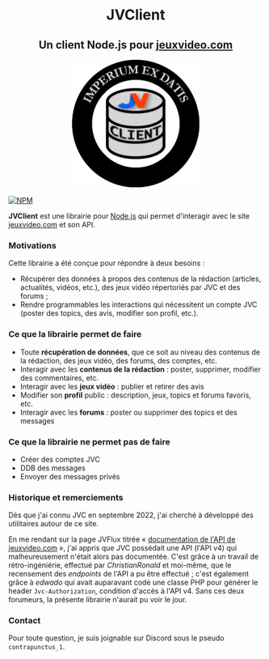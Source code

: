<div>
    <h1 align="center">JVClient</h1>
    <h2 align="center">Un client Node.js pour <a href="https://www.jeuxvideo.com">jeuxvideo.com</a></h2>
    <p align="center">
        <img src="../static/icon-512x512.png" width="50%"></img>
    </p>
</div>

[![NPM](https://img.shields.io/badge/NPM-%23CB3837.svg?style=for-the-badge&logo=npm&logoColor=white)](https://www.npmjs.com/package/jv-client)

**JVClient** est une librairie pour [Node.js](https://nodejs.org/en) qui permet d'interagir avec le site [jeuxvideo.com](https://www.jeuxvideo.com) et son API.

### Motivations
Cette librairie a été conçue pour répondre à deux besoins :
- Récupérer des données à propos des contenus de la rédaction (articles, actualités, vidéos, etc.), des jeux vidéo répertoriés par JVC et des forums ;
- Rendre programmables les interactions qui nécessitent un compte JVC (poster des topics, des avis, modifier son profil, etc.).

### Ce que la librairie permet de faire
- Toute **récupération de données**, que ce soit au niveau des contenus de la rédaction, des jeux vidéo, des forums, des comptes, etc.
- Interagir avec les **contenus de la rédaction** : poster, supprimer, modifier des commentaires, etc.
- Interagir avec les **jeux vidéo** : publier et retirer des avis
- Modifier son **profil** public : description, jeux, topics et forums favoris, etc.
- Interagir avec les **forums** : poster ou supprimer des topics et des messages

### Ce que la librairie ne permet pas de faire
- Créer des comptes JVC
- DDB des messages
- Envoyer des messages privés

### Historique et remerciements

Dès que j'ai connu JVC en septembre 2022, j'ai cherché à développé des utilitaires autour de ce site.

En me rendant sur la page JVFlux titrée « [documentation de l'API de jeuxvideo.com](https://jvflux.fr/Documentation_de_l%27API_Jeuxvideo.com) », j'ai appris que JVC possédait une API (l'API v4) qui malheureusement n'était alors pas documentée. C'est grâce à un travail de rétro-ingéniérie, effectué par *ChristianRonald* et moi-même, que le recensement des *endpoints* de l'API a pu être effectué ; c'est également grâce à *edwado* qui avait auparavant codé une classe PHP pour générer le header `Jvc-Authorization`, condition d'accès à l'API v4. Sans ces deux forumeurs, la présente librairie n'aurait pu voir le jour.

### Contact
Pour toute question, je suis joignable sur Discord sous le pseudo `contrapunctus_1`.

<style>
    .tsd-page-title {
        display: none;
    }
</style>